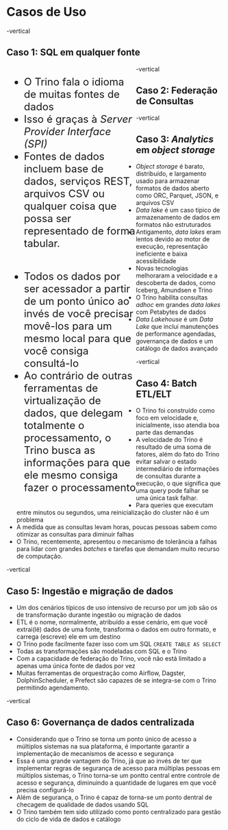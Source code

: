# Casos de Uso

-vertical

## Caso 1: SQL em qualquer fonte

<div style="float: left; width: 60%; text-align: left; font-size:24px;">
  <ul>
    <li>O Trino fala o idioma de muitas fontes de dados</li>
    <li>Isso &eacute; gra&ccedil;as &agrave; <em>Server Provider Interface (SPI)</em></li>
    <li>Fontes de dados incluem base de dados, servi&ccedil;os REST, arquivos CSV ou qualquer coisa que possa ser representado de forma tabular.</li>
  </ul>
</div>


<div style="float: left; width: 40%; ">
  <lottie-player src="../../../../assets/animations/sql-on-anything.json" background="transparent"  speed="1"  style="width: 25vw; display: block; margin-left: auto; margin-right: auto;" loop controls autoplay></lottie-player>
</div>

-vertical

## Caso 2: Federa&ccedil;&atilde;o de Consultas

<div style="float: left; width: 60%; text-align: left; font-size:24px;">
  <ul>
   <li>Todos os dados por ser acessador a partir de um ponto &uacute;nico ao inv&eacute;s de voc&ecirc; precisar mov&ecirc;-los para um mesmo local para que voc&ecirc; consiga consult&aacute;-lo</li>
    <li>Ao contr&aacute;rio de outras ferramentas de virtualiza&ccedil;&atilde;o de dados, que delegam totalmente o processamento, o Trino busca as informa&ccedil;&otilde;es para que ele mesmo consiga fazer o processamento</li>
  </ul>
</div>



<lottie-player src="../../../../assets/animations/distributed-federated.json" background="transparent"  speed="1"  style="width: 20vw; display: block; margin-left: auto; margin-right: auto;" loop controls autoplay></lottie-player>

<!-- .element style="float: left; width: 40%;" -->

-vertical

## Caso 3: _Analytics_ em _object storage_

* _Object storage_ &eacute; barato, distribu&iacute;do, e largamento usado para armazenar
  formatos de dados aberto como ORC, Parquet, JSON, e arquivos CSV
* _Data lake_ &eacute; um caso t&iacute;pico de armazenamento de dados em formatos n&atilde;o estruturados
* Antigamento, _data lakes_ eram lentos devido ao motor de execu&ccedil;&atilde;o, representa&ccedil;&atilde;o ineficiente
  e baixa acessibilidade
* Novas tecnologias melhoraram a velocidade e a descoberta de dados, como
  Iceberg, Amundsen e Trino
* O Trino habilita consultas _adhoc_ em grandes _data lakes_ com Petabytes de dados
* _Data Lakehouse_ &eacute; um _Data Lake_ que inclui manuten&ccedil;&otilde;es de performance agendadas,
  governan&ccedil;a de dados e um cat&aacute;logo de dados avan&ccedil;ado

-vertical

## Caso 4: Batch ETL/ELT

* O Trino foi constru&iacute;do como foco em velocidade e, inicialmente, isso atendia boa parte das demandas
* A velocidade do Trino &eacute; resultado de uma soma de fatores, al&eacute;m do fato do Trino evitar
  salvar o estado intermedi&aacute;rio de informa&ccedil;&otilde;es de consultas durante a execu&ccedil;&atilde;o, o que significa
  que uma query pode falhar se uma &uacute;nica task falhar.
* Para queries que executam entre minutos ou segundos, uma reinicializa&ccedil;&atilde;o do cluster n&atilde;o &eacute; um problema
* A medida que as consultas levam horas, poucas pessoas sabem como otimizar as consultas para diminuir falhas
* O Trino, recentemente, apresentou o mecanismo de toler&acirc;ncia a falhas para lidar com grandes _batches_ e
  tarefas que demandam muito recurso de computa&ccedil;&atilde;o.

-vertical

## Caso 5: Ingest&atilde;o e migra&ccedil;&atilde;o de dados

* Um dos cen&aacute;rios t&iacute;picos de uso intensivo de recurso por um job s&atilde;o os de transforma&ccedil;&atilde;o
  durante ingest&atilde;o ou migra&ccedil;&atilde;o de dados
* ETL &eacute; o nome, normalmente, atribu&iacute;do a esse cen&aacute;rio, em que voc&ecirc; extrai(l&ecirc;) dados de
  uma fonte, transforma o dados em outro formato, e carrega (escreve) ele em um destino
* O Trino pode facilmente fazer isso com um SQL `CREATE TABLE AS SELECT`
* Todas as transforma&ccedil;&otilde;es s&atilde;o modeladas com SQL e o Trino
* Com a capacidade de federa&ccedil;&atilde;o do Trino, voc&ecirc; n&atilde;o est&aacute; limitado a apenas uma &uacute;nica fonte
  de dados por vez
* Muitas ferramentas de orquestra&ccedil;&atilde;o como Airflow, Dagster, DolphinScheduler,
  e Prefect s&atilde;o capazes de se integra-se com o Trino permitindo agendamento.

-vertical

## Caso 6: Governan&ccedil;a de dados centralizada

* Considerando que o Trino se torna um ponto &uacute;nico de acesso a m&uacute;ltiplos sistemas na sua plataforma,
  &eacute; importante garantir a implementa&ccedil;&atilde;o de mecanismos de acesso e seguran&ccedil;a
* Essa &eacute; uma grande vantagem do Trino, j&aacute; que ao inv&eacute;s de ter que implementar
  regras de seguran&ccedil;a de acesso para m&uacute;ltiplas pessoas em m&uacute;ltiplos sistemas, o Trino torna-se um
  pontto central entre controle de acesso e seguran&ccedil;a, diminuindo a quantidade de lugares em que
  voc&ecirc; precisa configur&aacute;-lo
* Al&eacute;m de seguran&ccedil;a, o Trino &eacute; capaz de torna-se um ponto dentral de checagem de qualidade de dados
  usando SQL
* O Trino tamb&eacute;m tem sido utilizado como ponto centralizado para gest&atilde;o do ciclo de vida de dados
  e cat&aacute;logo
